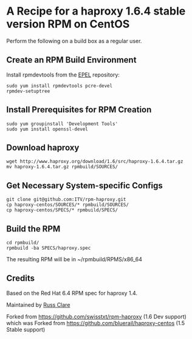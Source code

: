 # A Recipe for a haproxy 1.6.4 stable version RPM on CentOS

Perform the following on a build box as a regular user.

## Create an RPM Build Environment

Install rpmdevtools from the [EPEL][epel] repository:

    sudo yum install rpmdevtools pcre-devel
    rpmdev-setuptree

## Install Prerequisites for RPM Creation

    sudo yum groupinstall 'Development Tools'
    sudo yum install openssl-devel

## Download haproxy

    wget http://www.haproxy.org/download/1.6/src/haproxy-1.6.4.tar.gz
    mv haproxy-1.6.4.tar.gz rpmbuild/SOURCES/

## Get Necessary System-specific Configs

    git clone git@github.com:ITV/rpm-haproxy.git
    cp haproxy-centos/SOURCES/* rpmbuild/SOURCES/
    cp haproxy-centos/SPECS/* rpmbuild/SPECS/

## Build the RPM

    cd rpmbuild/
    rpmbuild -ba SPECS/haproxy.spec

The resulting RPM will be in ~/rpmbuild/RPMS/x86_64

## Credits

Based on the Red Hat 6.4 RPM spec for haproxy 1.4.

Maintained by [Russ Clare](russ.clare@itv.com)

[EPEL]: http://fedoraproject.org/wiki/EPEL#How_can_I_use_these_extra_packages.3F

Forked from https://github.com/swisstxt/rpm-haproxy (1.6 Dev support) which was Forked from https://github.com/bluerail/haproxy-centos (1.5 Stable support)

